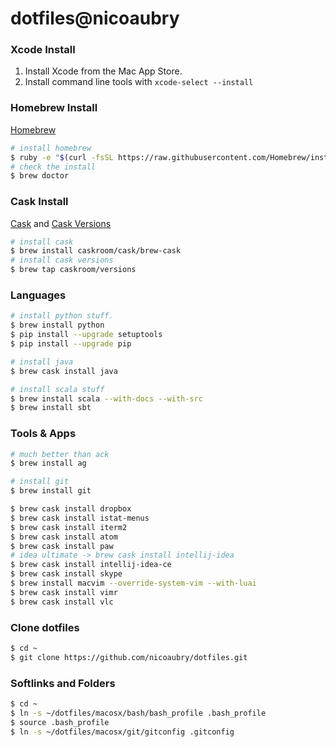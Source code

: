 # dotfiles@nicoaubry

### Xcode Install

1. Install Xcode from the Mac App Store.
2. Install command line tools with `xcode-select --install`

### Homebrew Install

[Homebrew](http://brew.sh)

```bash
# install homebrew
$ ruby -e "$(curl -fsSL https://raw.githubusercontent.com/Homebrew/install/master/install)"
# check the install
$ brew doctor
```

### Cask Install

[Cask](http://caskroom.io) and [Cask Versions](https://github.com/caskroom/homebrew-versions)

```bash
# install cask
$ brew install caskroom/cask/brew-cask
# install cask versions
$ brew tap caskroom/versions
```

### Languages

```bash
# install python stuff.
$ brew install python
$ pip install --upgrade setuptools
$ pip install --upgrade pip

# install java
$ brew cask install java

# install scala stuff
$ brew install scala --with-docs --with-src
$ brew install sbt
```

### Tools & Apps

```bash
# much better than ack
$ brew install ag

# install git
$ brew install git

$ brew cask install dropbox
$ brew cask install istat-menus
$ brew cask install iterm2
$ brew cask install atom
$ brew cask install paw
# idea ultimate -> brew cask install intellij-idea
$ brew cask install intellij-idea-ce
$ brew cask install skype
$ brew install macvim --override-system-vim --with-luai
$ brew cask install vimr
$ brew cask install vlc
```

### Clone dotfiles

```bash
$ cd ~
$ git clone https://github.com/nicoaubry/dotfiles.git
```

### Softlinks and Folders
```bash
$ cd ~
$ ln -s ~/dotfiles/macosx/bash/bash_profile .bash_profile
$ source .bash_profile
$ ln -s ~/dotfiles/macosx/git/gitconfig .gitconfig
```
